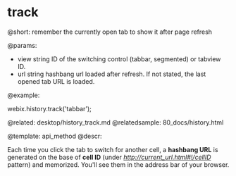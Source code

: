 track
=============

@short: remember the currently open tab to show it after page refresh
	

@params:

- view	string	ID of the switching control (tabbar, segmented) or tabview ID.
- url	string	hashbang url loaded after refresh. If not stated, the last opened tab URL is loaded. 

@example:

webix.history.track('tabbar');

@related:
	desktop/history_track.md
@relatedsample:
	80_docs/history.html

@template:	api_method
@descr:

Each time you click the tab to switch for another cell, a **hashbang URL** is generated on the base of **cell ID** 
(under *http://current_url.html#!/cellID* pattern) and memorized. You'll see them in the address bar of your browser. 


